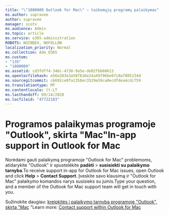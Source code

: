 ```yaml
---
title: "\"1800009 Outlook for Mac\" – taikomųjų programų palaikymas"
ms.author: supravee
author: supravee
manager: scotv
ms.audience: Admin
ms.topic: article
ms.service: o365-administration
ROBOTS: NOINDEX, NOFOLLOW
localization_priority: Normal
ms.collection: Adm_O365
ms.custom:
- "135"
- "1800009"
ms.assetid: cd3fdff4-346c-4730-9a5e-de02fbb60613
ms.openlocfilehash: e56e283e3a587616e24a49f96be07c0a7805134d
ms.sourcegitcommit: c6692ce0fa1358ec3529e59ca0ecdfdea4cdc759
ms.translationtype: MT
ms.contentlocale: lt-LT
ms.lasthandoff: 09/14/2020
ms.locfileid: "47722103"
---
```

# <a name="in-app-support-in-outlook-for-mac"></a><span data-ttu-id="34249-102">Programos palaikymas programoje "Outlook", skirta "Mac"</span><span class="sxs-lookup"><span data-stu-id="34249-102">In-app support in Outlook for Mac</span></span>

<span data-ttu-id="34249-103">Norėdami gauti palaikymą programoje "Outlook for Mac" problemoms, atidarykite "Outlook" ir spustelėkite **padėti** \> **susisiekti su palaikymo tarnyba**.</span><span class="sxs-lookup"><span data-stu-id="34249-103">To receive support in-app for Outlook for Mac issues, open Outlook and click **Help** \> **Contact Support**.</span></span> <span data-ttu-id="34249-104">Įveskite savo klausimą ir "Outlook for Mac" palaikymo komandos narys susisieks su jumis.</span><span class="sxs-lookup"><span data-stu-id="34249-104">Type your question, and a member of the Outlook for Mac support team will get in touch with you.</span></span> 

<span data-ttu-id="34249-105">Sužinokite daugiau: [kreipkitės į palaikymo tarnybą programoje "Outlook", skirtą "Mac](https://support.office.com//article/d0410177-8e65-4487-93f7-206a3a3d71a8) "</span><span class="sxs-lookup"><span data-stu-id="34249-105">Learn more: [Contact support within Outlook for Mac](https://support.office.com//article/d0410177-8e65-4487-93f7-206a3a3d71a8)</span></span>